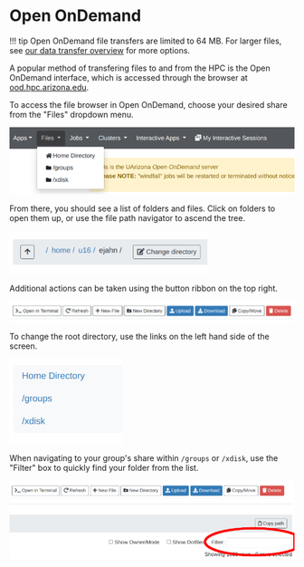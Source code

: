 # Open OnDemand

!!! tip
    Open OnDemand file transfers are limited to 64 MB. For larger files, see [our data transfer overview](../overview/) for more options.

A popular method of transfering files to and from the HPC is the Open OnDemand interface, which is accessed through the browser at [ood.hpc.arizona.edu](https://ood.hpc.arizona.edu). 

To access the file browser in Open OnDemand, choose your desired share from the "Files" dropdown menu.

<img src="images/files_tab.png" style="width:700px;">

From there, you should see a list of folders and files. Click on folders to open them up, or use the file path navigator to ascend the tree. 

<img src="images/file_path.png" style="width:350px;">

Additional actions can be taken using the button ribbon on the top right. 

<img src="images/buttons.png" style="width:700px;">

To change the root directory, use the links on the left hand side of the screen. 

<img src="images/shares.png" style="width:200px;">

When navigating to your group's share within ```/groups``` or ```/xdisk```, use the "Filter" box to quickly find your folder from the list.

<img src="images/filter.png" style="width:700px;">
